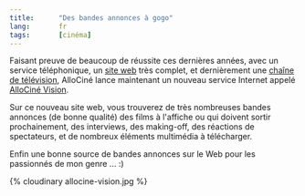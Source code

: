 ```yaml
---
title:      "Des bandes annonces à gogo"
lang:       fr
tags:       [cinéma]
---
```



Faisant preuve de beaucoup de réussite ces dernières années, avec un service téléphonique, un [site web](http://www.allocine.com/) très complet, et dernièrement une [chaîne de télévision](http://www.allocine.com/allocine_television/), AlloCiné lance maintenant un nouveau service Internet appelé [AlloCiné Vision](http://www.allocine-vision.com/).

Sur ce nouveau site web, vous trouverez de très nombreuses bandes annonces (de bonne qualité) des films à l'affiche ou qui doivent sortir prochainement, des interviews, des making-off, des réactions de spectateurs, et de nombreux éléments multimédia à télécharger.

Enfin une bonne source de bandes annonces sur le Web pour les passionnés de mon genre ... :)

{% cloudinary allocine-vision.jpg %}
